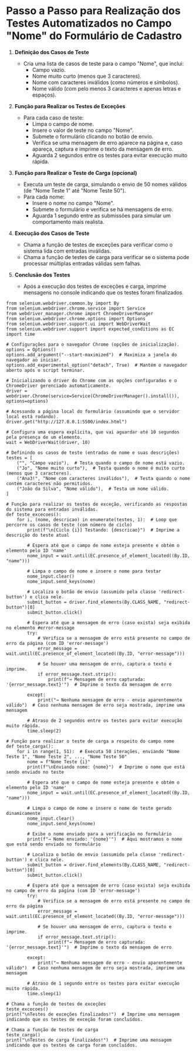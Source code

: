 # Passo a Passo para Realização dos Testes Automatizados no Campo "Nome" do Formulário de Cadastro

1. **Definição dos Casos de Teste**
   - Cria uma lista de casos de teste para o campo "Nome", que inclui:
     - Campo vazio.
     - Nome muito curto (menos que 3 caracteres).
     - Nome com caracteres inválidos (como números e símbolos).
     - Nome válido (com pelo menos 3 caracteres e apenas letras e espaços).

2. **Função para Realizar os Testes de Exceções**
   - Para cada caso de teste:
     - Limpa o campo de nome.
     - Insere o valor de teste no campo "Nome".
     - Submete o formulário clicando no botão de envio.
     - Verifica se uma mensagem de erro aparece na página e, caso apareça, captura e imprime o texto da mensagem de erro.
     - Aguarda 2 segundos entre os testes para evitar execução muito rápida.

3. **Função para Realizar o Teste de Carga (opcional)**
   - Executa um teste de carga, simulando o envio de 50 nomes válidos (de "Nome Teste 1" até "Nome Teste 50").
   - Para cada nome:
     - Insere o nome no campo "Nome".
     - Submete o formulário e verifica se há mensagens de erro.
     - Aguarda 1 segundo entre as submissões para simular um comportamento mais realista.

4. **Execução dos Casos de Teste**
   - Chama a função de testes de exceções para verificar como o sistema lida com entradas inválidas.
   - Chama a função de testes de carga para verificar se o sistema pode processar múltiplas entradas válidas sem falhas.

5. **Conclusão dos Testes**
   - Após a execução dos testes de exceções e carga, imprime mensagens no console indicando que os testes foram finalizados.







```from selenium import webdriver
from selenium.webdriver.common.by import By
from selenium.webdriver.chrome.service import Service
from webdriver_manager.chrome import ChromeDriverManager
from selenium.webdriver.chrome.options import Options
from selenium.webdriver.support.ui import WebDriverWait
from selenium.webdriver.support import expected_conditions as EC
import time

# Configurações para o navegador Chrome (opções de inicialização).
options = Options()
options.add_argument("--start-maximized")  # Maximiza a janela do navegador ao iniciar.
options.add_experimental_option("detach", True)  # Mantém o navegador aberto após o script terminar.

# Inicializando o driver do Chrome com as opções configuradas e o ChromeDriver gerenciado automaticamente.
driver = webdriver.Chrome(service=Service(ChromeDriverManager().install()), options=options)

# Acessando a página local do formulário (assumindo que o servidor local está rodando).
driver.get("http://127.0.0.1:5500/index.html")

# Configura uma espera explícita, que vai aguardar até 10 segundos pela presença de um elemento.
wait = WebDriverWait(driver, 10)

# Definindo os casos de teste (entradas de nome e suas descrições)
testes = [
    ("", "Campo vazio"),  # Testa quando o campo de nome está vazio.
    ("Jo", "Nome muito curto"),  # Testa quando o nome é muito curto (menos que 3 caracteres).
    ("Ana3!", "Nome com caracteres inválidos"),  # Testa quando o nome contém caracteres não permitidos.
    ("João da Silva", "Nome válido"),  # Testa um nome válido.
]

# Função para realizar os testes de exceção, verificando as respostas do sistema para entradas inválidas.
def teste_excecoes():
    for i, (nome, descricao) in enumerate(testes, 1):  # Loop que percorre os casos de teste (com número de ciclo)
        print(f"\n[Ciclo {i}] Testando: {descricao}")  # Imprime a descrição do teste atual

        # Espera até que o campo de nome esteja presente e obtém o elemento pelo ID 'name'
        nome_input = wait.until(EC.presence_of_element_located((By.ID, "name")))

        # Limpa o campo de nome e insere o nome para testar
        nome_input.clear()
        nome_input.send_keys(nome)

        # Localiza o botão de envio (assumido pela classe 'redirect-button') e clica nele.
        submit_button = driver.find_elements(By.CLASS_NAME, "redirect-button")[0]
        submit_button.click()

        # Espera até que a mensagem de erro (caso exista) seja exibida no elemento #error-message
        try:
            # Verifica se a mensagem de erro está presente no campo de erro da página (com ID 'error-message')
            error_message = wait.until(EC.presence_of_element_located((By.ID, "error-message")))
            
            # Se houver uma mensagem de erro, captura o texto e imprime.
            if error_message.text.strip():
                print(f"→ Mensagem de erro capturada: '{error_message.text}'")  # Imprime o texto da mensagem de erro

        except:
            print("→ Nenhuma mensagem de erro - envio aparentemente válido")  # Caso nenhuma mensagem de erro seja mostrada, imprime uma mensagem

        # Atraso de 2 segundos entre os testes para evitar execução muito rápida.
        time.sleep(2)
        
# Função para realizar o teste de carga a respeito do campo nome
def teste_carga():
    for i in range(1, 51):  # Executa 50 iterações, enviando "Nome Teste 1", "Nome Teste 2", ..., "Nome Teste 50"
        nome = f"Nome Teste {i}"
        print(f"\nEnviando nome: {nome}")  # Imprime o nome que está sendo enviado no teste

        # Espera até que o campo de nome esteja presente e obtém o elemento pelo ID 'name'
        nome_input = wait.until(EC.presence_of_element_located((By.ID, "name")))

        # Limpa o campo de nome e insere o nome de teste gerado dinamicamente
        nome_input.clear()
        nome_input.send_keys(nome)

        # Exibe o nome enviado para a verificação no formulário
        print(f"→ Nome enviado: '{nome}'")  # Aqui mostramos o nome que está sendo enviado no formulário

        # Localiza o botão de envio (assumido pela classe 'redirect-button') e clica nele.
        submit_button = driver.find_elements(By.CLASS_NAME, "redirect-button")[0]
        submit_button.click()

        # Espera até que a mensagem de erro (caso exista) seja exibida no campo de erro da página (com ID 'error-message')
        try:
            # Verifica se a mensagem de erro está presente no campo de erro da página
            error_message = wait.until(EC.presence_of_element_located((By.ID, "error-message")))
            
            # Se houver uma mensagem de erro, captura o texto e imprime.
            if error_message.text.strip():
                print(f"→ Mensagem de erro capturada: '{error_message.text}'")  # Imprime o texto da mensagem de erro

        except:
            print("→ Nenhuma mensagem de erro - envio aparentemente válido")  # Caso nenhuma mensagem de erro seja mostrada, imprime uma mensagem

        # Atraso de 1 segundo entre os testes para evitar execução muito rápida.
        time.sleep(1)

# Chama a função de testes de exceções
teste_excecoes()
print("\nTestes de exceções finalizados!")  # Imprime uma mensagem indicando que os testes de exceção foram concluídos.

# Chama a função de testes de carga
teste_carga()
print("\nTestes de carga finalizados!")  # Imprime uma mensagem indicando que os testes de carga foram concluídos.
```
